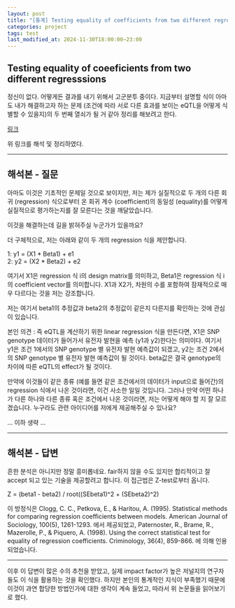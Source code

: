 ```yaml
---
layout: post
title: "[통계] Testing equality of coefficients from two different regressions"
categories: project
tags: test
last_modified_at: 2024-11-30T18:00:00~23:00
---  
```




## Testing equality of coeeficients from two different regresssions

정신이 없다. 어떻게든 결과를 내기 위해서 고군분투 중이다. 지금부터 설명할 식이 아마도 내가 해결하고자 하는 문제 (조건에 따라 서로 다른 효과를 보이는 eQTL을 어떻게 식별할 수 있을지)의 두 번째 열쇠가 될 거 같아 정리를 해보려고 한다.

[링크](https://stats.stackexchange.com/questions/93540/testing-equality-of-coefficients-from-two-different-regressions)   

위 링크를 해석 및 정리하였다.  

---  

## 해석본 - 질문  

아마도 이것은 기초적인 문제일 것으로 보이지만, 저는 제가 실질적으로 두 개의 다른 회귀 (regression) 식으로부터 온 회귀 계수 (coefficient)의 동일성 (equality)를 어떻게 실질적으로 평가하는지를 잘 모른다는 것을 깨달았습니다.  

이것을 해결하는데 길을 밝혀주실 누군가가 있을까요?  

더 구체적으로, 저는 아래와 같이 두 개의 regression 식을 제안합니다.  

1: y1 = (X1 * Beta1) + e1  
2: y2 = (X2 * Beta2) + e2  

여기서 X1은 regression 식 i의 design matrix를 의미하고, Beta1은 regression 식 i의 coefficient vector를 의미합니다. X1과 X2가, 차원의 수를 포함하여 잠재적으로 매우 다르다는 것을 저는 강조합니다.  

저는 여기서 beta1의 추정값과 beta2의 추정값이 같은지 다른지를 확인하는 것에 관심이 있습니다. 


본인 의견 : 즉 eQTL을 계산하기 위한 linear regression 식을 만든다면, X1은 SNP genotype 데이터가 들어가서 유전자 발현을 예측 (y1과 y2)한다는 의미이다. 여기서 y1은 조건 1에서의 SNP genotype 별 유전자 발현 예측값이 되겠고, y2는 조건 2에서의 SNP genotype 별 유전자 발현 예측값이 될 것이다. beta값은 결국 genotype의 차이에 따른 eQTL의 effect가 될 것이다.  

만약에 이것들이 같은 종류 (예를 들면 같은 조건에서의 데이터가 input으로 들어간)의 regression 식에서 나온 것이라면, 이건 사소한 일일 것입니다. 그러나 만약 어떤 하나가 다른 하나와 다른 종류 혹은 조건에서 나온 것이라면, 저는 어떻게 해야 할 지 잘 모르겠습니다. 누구라도 관련 아이디어를 저에게 제공해주실 수 있나요?   

... 이하 생략 ...  

---  

## 해석본 - 답변  

흔한 분석은 아니지만 정말 흥미롭네요. fair하지 않을 수도 있지만 합리적이고 잘 accept 되고 있는 기술을 제공할려고 합니다. 이 접근법은 Z-test로부터 옵니다.  

Z = (beta1 - beta2) / root((SEbeta1)^2 + (SEbeta2)^2)  

이 방정식은 Clogg, C. C., Petkova, E., & Haritou, A. (1995). Statistical methods for comparing regression coefficients between models. American Journal of Sociology, 100(5), 1261-1293. 에서 제공되었고,  Paternoster, R., Brame, R., Mazerolle, P., & Piquero, A. (1998). Using the correct statistical test for equality of regression coefficients. Criminology, 36(4), 859-866. 에 의해 인용되었습니다.  

---  

이후 이 답변이 많은 수의 추천을 받았고, 실제 impact factor가 높은 저널지의 연구자들도 이 식을 활용하는 것을 확인했다. 하지만 본인의 통계적인 지식이 부족했기 때문에 이것이 과연 합당한 방법인가에 대한 생각이 계속 들었고, 따라서 위 논문들을 읽어보기로 했다.  
